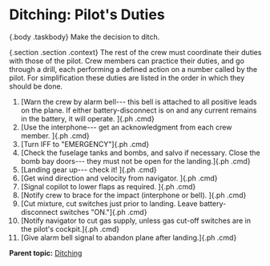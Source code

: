 
Ditching: Pilot\'s Duties
=========================

 {.body .taskbody}
Make the decision to ditch.

 {.section .section .context}
The rest of the crew must coordinate their duties with those of the
pilot. Crew members can practice their duties, and go through a drill,
each performing a defined action on a number called by the pilot. For
simplification these duties are listed in the order in which they should
be done.


1.  [Warn the crew by alarm bell--- this bell is attached to all
    positive leads on the plane. If either battery-disconnect is on and
    any current remains in the battery, it will operate. ]{.ph .cmd}
2.  [Use the interphone--- get an acknowledgment from each crew member.
    ]{.ph .cmd}
3.  [Turn IFF to \"EMERGENCY\"]{.ph .cmd}
4.  [Check the fuselage tanks and bombs, and salvo if necessary. Close
    the bomb bay doors--- they must not be open for the landing.]{.ph
    .cmd}
5.  [Landing gear up--- check it! ]{.ph .cmd}
6.  [Get wind direction and velocity from navigator. ]{.ph .cmd}
7.  [Signal copilot to lower flaps as required. ]{.ph .cmd}
8.  [Notify crew to brace for the impact (interphone or bell). ]{.ph
    .cmd}
9.  [Cut mixture, cut switches just prior to landing. Leave
    battery-disconnect switches \"ON.\"]{.ph .cmd}
10. [Notify navigator to cut gas supply, unless gas cut-off switches are
    in the pilot\'s cockpit.]{.ph .cmd}
11. [Give alarm bell signal to abandon plane after landing.]{.ph .cmd}




**Parent topic:**
[Ditching](../topics/ditching.md "With the tactical needs of World War II calling for the operation of land planes over vast stretches of water, airmen faced a new hazard: ditching—the forced landing of land planes at sea.")



